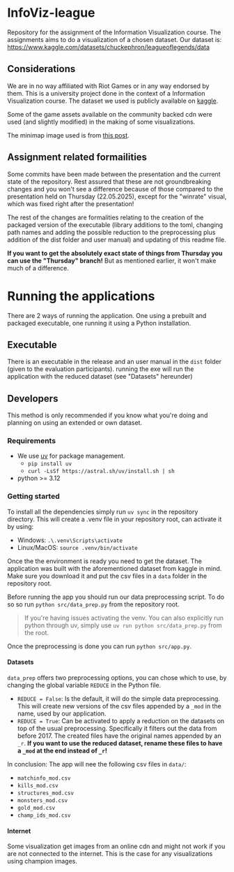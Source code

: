 # InfoViz-league
Repository for the assignment of the Information Visualization course.
The assignments aims to do a visualization of a chosen dataset. Our dataset is: https://www.kaggle.com/datasets/chuckephron/leagueoflegends/data
## Considerations
We are in no way affiliated with Riot Games or in any way endorsed by them. This is a university project done in the context of a Information Visualization course. The dataset we used is publicly available on [kaggle](https://www.kaggle.com/datasets/chuckephron/leagueoflegends/data).

Some of the game assets available on the community backed cdn were used (and slightly modified) in the making of some visualizations.

The minimap image used is from [this post](https://www.reddit.com/r/leagueoflegends/comments/pl92ho/vector_map_of_summoners_rift_wip/).

## Assignment related formailities
Some commits have been made between the presentation and the current state of the repository. Rest assured that these are not groundbreaking changes and you won't see a difference because of those compared to the presentation held on Thursday (22.05.2025), except for the "winrate" visual, which was fixed right after the presentation!

The rest of the changes are formalities relating to the creation of the packaged version of the executable (library additions to the toml, changing path names and adding the possible reduction to the preprocessing plus addition of the dist folder and user manual) and updating of this readme file.

**If you want to get the absolutely exact state of things from Thursday you can use the "Thursday" branch!** But as mentioned earlier, it won't make much of a difference.
# Running the applications
There are 2 ways of running the application. One using a prebuilt and packaged executable, one running it using a Python installation.
## Executable
There is an executable in the release and an user manual in the `dist` folder (given to the evaluation participants). running the exe will run the application with the reduced dataset (see "Datasets" hereunder)
## Developers
This method is only recommended if you know what you're doing and planning on using an extended or own dataset.
### Requirements
- We use [uv](https://docs.astral.sh/uv/) for package management.
  - `pip install uv`
  - `curl -LsSf https://astral.sh/uv/install.sh | sh`
- python >=  3.12
### Getting started
To install all the dependencies simply run `uv sync` in the repository directory. This will create a .venv file in your repository root, can activate it by using:
- Windows: `.\.venv\Scripts\activate` 
- Linux/MacOS: `source .venv/bin/activate`

Once the the environment is ready you need to get the dataset. The application was built with the aforementioned dataset from kaggle in mind. Make sure you download it and put the csv files in a `data` folder in the repository root.

Before running the app you should run our data preprocessing script. To do so so run `python src/data_prep.py` from the repository root. 
> If you're having issues activating the venv. You can also explicitly run python through uv, simply use `uv run python src/data_prep.py` from the root.

Once the preprocessing is done you can run `python src/app.py`.
#### Datasets
`data_prep` offers two preprocessing options, you can chose which to use, by changing the global variable `REDUCE` in the Python file.
- `REDUCE = False`: Is the default, it will do the simple data preprocessing. This will create new versions of the csv files appended by a `_mod` in the name, used by our application. 
- `REDUCE = True`: Can be activated to apply a reduction on the datasets on top of the usual preprocessing. Specifically it filters out the data from before 2017. The created files have the original names appended by an `_r`. **If you want to use the reduced dataset, rename these files to have a `_mod` at the end instead of `_r`!**

In conclusion: The app will nee the following csv files in `data/`:
- `matchinfo_mod.csv`
- `kills_mod.csv`
- `structures_mod.csv`
- `monsters_mod.csv`
- `gold_mod.csv`
- `champ_ids_mod.csv`
#### Internet
Some visualization get images from an online cdn and might not work if you are not connected to the internet. This is the case for any visualizations using champion images.


